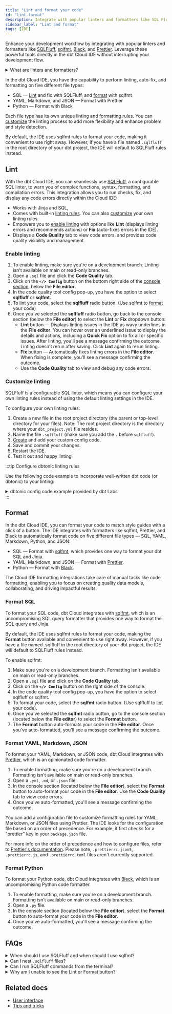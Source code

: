 ```yaml
---
title: "Lint and format your code"
id: "lint-format"
description: Integrate with popular linters and formatters like SQL Fluff, sqlfmt, Black, and Prettier."
sidebar_label: "Lint and format"
tags: [IDE]
---
```


Enhance your development workflow by integrating with popular linters and formatters like [SQLFluff](https://sqlfluff.com/), [sqlfmt](http://sqlfmt.com/), [Black](https://black.readthedocs.io/en/latest/), and [Prettier](https://prettier.io/). Leverage these powerful tools directly in the dbt Cloud IDE without interrupting your development flow.

<details>
<summary>What are linters and formatters? </summary>
Linters analyze code for errors, bugs, and style issues, while formatters fix style and formatting rules.  Read more about when to use linters or formatters in the <a href="#faqs">FAQs</a>
</details>


In the dbt Cloud IDE, you have the capability to perform linting, auto-fix, and formatting on five different file types:
 
- SQL &mdash; [Lint](#lint) and fix with SQLFluff, and [format](#format) with sqlfmt
- YAML, Markdown, and JSON &mdash; Format with Prettier
- Python &mdash; Format with Black

Each file type has its own unique linting and formatting rules. You can [customize](#customize-linting) the linting process to add more flexibility and enhance problem and style detection.

By default, the IDE uses sqlfmt rules to format your code, making it convenient to use right away. However, if you have a file named `.sqlfluff` in the root directory of your dbt project, the IDE will default to SQLFluff rules instead.

<DocCarousel slidesPerView={1}>

<Lightbox src="/img/docs/dbt-cloud/cloud-ide/sqlfluff.gif" width="100%" title="Use SQLFluff to lint/format your SQL code, and view code errors in the Code Quality tab."/>

<Lightbox src="/img/docs/dbt-cloud/cloud-ide/sqlfmt.gif" width="95%" title="Use sqlfmt to format your SQL code."/>

<Lightbox src="/img/docs/dbt-cloud/cloud-ide/prettier.gif" width="95%" title="Format YAML, Markdown, and JSON files using Prettier."/>

<Lightbox src="/img/docs/dbt-cloud/cloud-ide/ide-sql-popup.jpg" width="95%" title="Use the Config button to select your tool."/>

<Lightbox src="/img/docs/dbt-cloud/cloud-ide/ide-sqlfluff-config.jpg" width="95%" title="Customize linting by configuring your own linting code rules, including dbtonic linting/styling."/>

</DocCarousel>

## Lint

With the dbt Cloud IDE, you can seamlessly use [SQLFluff](https://sqlfluff.com/), a configurable SQL linter, to warn you of complex functions, syntax, formatting, and compilation errors. This integration allows you to run checks, fix, and display any code errors directly within the Cloud IDE:

- Works with Jinja and SQL, 
- Comes with built-in [linting rules](https://docs.sqlfluff.com/en/stable/rules.html). You can also [customize](#customize-linting) your own linting rules.
- Empowers you to [enable linting](#enable-linting) with options like **Lint** (displays linting errors and recommends actions) or **Fix** (auto-fixes errors in the IDE).
- Displays a **Code Quality** tab to view code errors, and provides code quality visibility and management. 

### Enable linting

1. To enable linting, make sure you're on a development branch. Linting isn't available on main or read-only branches.
2. Open a `.sql` file and click the **Code Quality** tab.
3. Click on the **`</> Config`** button on the bottom right side of the [console section](/docs/cloud/dbt-cloud-ide/ide-user-interface#console-section), below the **File editor**. 
4. In the code quality tool config pop-up, you have the option to select **sqlfluff** or **sqlfmt**. 
5. To lint your code, select the **sqlfluff** radio button. (Use sqlfmt to [format](#format) your code)
6. Once you've selected the **sqlfluff** radio button, go back to the console section (below the **File editor**) to select the **Lint** or **Fix** dropdown button:
    - **Lint** button &mdash; Displays linting issues in the IDE as wavy underlines in the **File editor**. You can hover over an underlined issue to display the details and actions, including a **Quick Fix** option to fix all or specific issues. After linting, you'll see a message confirming the outcome. Linting doesn't rerun after saving. Click **Lint** again to rerun linting.
    - **Fix** button &mdash; Automatically fixes linting errors in the **File editor**. When fixing is complete, you'll see a message confirming the outcome. 
    - Use the **Code Quality** tab to view and debug any code errors.

<Lightbox src="/img/docs/dbt-cloud/cloud-ide/ide-lint-format-console.gif" width="95%" title="Use the Lint or Fix button in the console section to lint or auto-fix your code."/>

### Customize linting

SQLFluff is a configurable SQL linter, which means you can configure your own linting rules instead of using the default linting settings in the IDE.  

To configure your own linting rules:

1. Create a new file in the root project directory (the parent or top-level directory for your files). Note: The root project directory is the directory where your `dbt_project.yml` file resides.
2. Name the file `.sqlfluff` (make sure you add the `.` before `sqlfluff`).
3. [Create](https://docs.sqlfluff.com/en/stable/configuration.html#new-project-configuration) and add your custom config code. 
4. Save and commit your changes.
5. Restart the IDE.
6. Test it out and happy linting!

:::tip Configure dbtonic linting rules

Use the following code example to incorporate well-written dbt code (or dbtonic) to your linting:

<details>
<summary>dbtonic config code example provided by dbt Labs</summary>

```
[sqlfluff]
templater = dbt
# This change (from jinja to dbt templater) will make linting slower
# because linting will first compile dbt code into data warehouse code.
runaway_limit = 10
max_line_length = 80
indent_unit = space

[sqlfluff:indentation]
tab_space_size = 4

[sqlfluff:layout:type:comma]
spacing_before = touch
line_position = trailing

[sqlfluff:rules:capitalisation.keywords] 
capitalisation_policy = lower

[sqlfluff:rules:aliasing.table]
aliasing = explicit

[sqlfluff:rules:aliasing.column]
aliasing = explicit

[sqlfluff:rules:aliasing.expression]
allow_scalar = False

[sqlfluff:rules:capitalisation.identifiers]
extended_capitalisation_policy = lower

[sqlfluff:rules:capitalisation.functions]
capitalisation_policy = lower

[sqlfluff:rules:capitalisation.literals]
capitalisation_policy = lower

[sqlfluff:rules:ambiguous.column_references]  # Number in group by
group_by_and_order_by_style = implicit
```
</details>
:::

<Lightbox src="/img/docs/dbt-cloud/cloud-ide/ide-sqlfluff-config.jpg" width="95%" title="Customize linting by configuring your own linting code rules, including dbtonic linting/styling."/>

## Format

In the dbt Cloud IDE, you can format your code to match style guides with a click of a button. The IDE integrates with formatters like sqlfmt, Prettier, and Black to automatically format code on five different file types &mdash; SQL, YAML, Markdown, Python, and JSON:

- SQL &mdash; Format with [sqlfmt](http://sqlfmt.com/), which provides one way to format your dbt SQL and Jinja.
- YAML, Markdown, and JSON &mdash; Format with [Prettier](https://prettier.io/). 
- Python &mdash; Format with [Black](https://black.readthedocs.io/en/latest/).

The Cloud IDE formatting integrations take care of manual tasks like code formatting, enabling you to focus on creating quality data models, collaborating, and driving impactful results.

### Format SQL

To format your SQL code, dbt Cloud integrates with [sqlfmt](http://sqlfmt.com/), which is an uncompromising SQL query formatter that provides one way to format the SQL query and Jinja. 

By default, the IDE uses sqlfmt rules to format your code, making the **Format** button available and convenient to use right away. However, if you have a file named .sqlfluff in the root directory of your dbt project, the IDE will default to SQLFluff rules instead.

To enable sqlfmt:

1. Make sure you're on a development branch. Formatting isn't available on main or read-only branches.
2. Open a `.sql` file and click on the **Code Quality** tab.
3. Click on the **`</> Config`** button on the right side of the console.
4. In the code quality tool config pop-up, you have the option to select sqlfluff or sqlfmt.
5. To format your code, select the **sqlfmt** radio button. (Use sqlfluff to [lint](#linting) your code).
6. Once you've selected the **sqlfmt** radio button, go to the console section (located below the **File editor**) to select the **Format** button.
7. The **Format** button auto-formats your code in the **File editor**. Once you've auto-formatted, you'll see a message confirming the outcome. 

<Lightbox src="/img/docs/dbt-cloud/cloud-ide/sqlfmt.gif" width="95%" title="Use sqlfmt to format your SQL code."/>

### Format YAML, Markdown, JSON

To format your YAML, Markdown, or JSON code, dbt Cloud integrates with [Prettier](https://prettier.io/), which is an opinionated code formatter.

1. To enable formatting, make sure you're on a development branch. Formatting isn't available on main or read-only branches.
2. Open a `.yml`, `.md`, or `.json` file.
3. In the console section (located below the **File editor**), select the **Format** button to auto-format your code in the **File editor**. Use the **Code Quality** tab to view code errors. 
4. Once you've auto-formatted, you'll see a message confirming the outcome. 

<Lightbox src="/img/docs/dbt-cloud/cloud-ide/prettier.gif" width="95%" title="Format YAML, Markdown, and JSON files using Prettier."/>


You can add a configuration file to customize formatting rules for YAML, Markdown, or JSON files using Prettier. The IDE looks for the configuration file based on an order of precedence. For example, it first checks for a "prettier" key in your `package.json` file.

For more info on the order of precedence and how to configure files, refer to [Prettier's documentation](https://prettier.io/docs/en/configuration.html). Please note, `.prettierrc.json5`, `.prettierrc.js`, and `.prettierrc.toml` files aren't currently supported.

### Format Python

To format your Python code, dbt Cloud integrates with [Black](https://black.readthedocs.io/en/latest/), which is an uncompromising Python code formatter.

1. To enable formatting, make sure you're on a development branch. Formatting isn't available on main or read-only branches.
2. Open a `.py` file.
3. In the console section (located below the **File editor**), select the **Format** button to auto-format your code in the **File editor**. 
4. Once you've auto-formatted, you'll see a message confirming the outcome. 

<Lightbox src="/img/docs/dbt-cloud/cloud-ide/python-black.gif" width="95%" title="Format Python files using Black."/>

## FAQs

<details>
<summary>When should I use SQLFluff and when should I use sqlfmt?</summary>

SQLFluff and sqlfmt are both tools used for formatting SQL code, but there are some differences that may make one preferable to the other depending on your use case. <br />

SQLFluff is a SQL code linter and formatter. This means that it analyzes your code to identify potential issues and bugs, and follows coding standards. It also formats your code according to a set of rules, which are [customizable](#customize-linting), to ensure consistent coding practices. You can also use SQLFluff to keep your SQL code well-formatted and follow styling best practices. <br />

sqlfmt is a SQL code formatter. This means it automatically formats your SQL code according to a set of formatting rules that aren't customizable. It focuses solely on the appearance and layout of the code, which helps ensure consistent indentation, line breaks, and spacing. sqlfmt doesn't analyze your code for errors or bugs and doesn't look at coding issues beyond code formatting. <br />

You can use either SQLFluff or sqlfmt depending on your preference and what works best for you:

- Use SQLFluff to have your code linted and formatted (meaning analyze fix your code for errors/bugs, and format your styling). It allows you the flexibility to customize your own rules.

- Use sqlfmt to only have your code well-formatted without analyzing it for errors and bugs. You can use sqlfmt out of the box, making it convenient to use right away without having to configure it.

</details>

<details>
<summary>Can I nest <code>.sqlfluff</code> files?</summary>

To ensure optimal code quality, consistent code, and styles &mdash; it's highly recommended you have one main `.sqlfluff` configuration file in the root folder of your project. Having multiple files can result in various different SQL styles in your project. <br /><br />

However, you can customize and include an additional child `.sqlfluff` configuration file within specific subfolders of your dbt project. <br /><br />By nesting a `.sqlfluff` file in a subfolder, SQLFluff will apply the rules defined in that subfolder's configuration file to any files located within it. The rules specified in the parent `.sqlfluff` file will be used for all other files and folders outside of the subfolder. This hierarchical approach allows for tailored linting rules while maintaining consistency throughout your project. Refer to [SQLFluff documentation](https://docs.sqlfluff.com/en/stable/configuration.html#configuration-files) for more info.

</details>

<details>
<summary>Can I run SQLFluff commands from the terminal?</summary>

Currently, running SQLFluff commands from the terminal isn't supported. 
</details>

<details>
<summary>Why am I unable to see the <bold>Lint</bold> or <bold>Format</bold> button?</summary>

Make sure you're on a development branch. Formatting or Linting isn't available on "main" or "read-only" branches. 
</details>

## Related docs

- [User interface](/docs/cloud/dbt-cloud-ide/ide-user-interface)
- [Tips and tricks](/docs/cloud/dbt-cloud-ide/dbt-cloud-tips)
